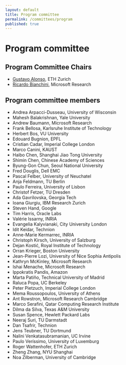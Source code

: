 ```yaml
---
layout: default
title: Program committee
permalink: /committees/program
published: true
---
```

# Program committee

## Program Committee Chairs
* [Gustavo Alonso](http://people.inf.ethz.ch/alonso/), ETH Zurich
* [Ricardo Bianchini](http://www.cs.rutgers.edu/~ricardob/), Microsoft Research

## Program committee members
* Andrea Arpacci-Dusseau, University of Wisconsin
* Mahesh Balakrishnan, Yale University
* Andrew Baumann, Microsoft Research
* Frank Bellosa, Karlsruhe Institute of Technology
* Herbert Bos, VU University
* Edouard Bugnion, EPFL
* Cristian Cadar, Imperial College London
* Marco Canini, KAUST
* Haibo Chen, Shanghai Jiao Tong University
* Shimin Chen, Chinese Academy of Sciences
* Byung-Gon Chun, Seoul National University
* Fred Douglis, Dell EMC
* Pascal Felber, University of Neuchatel
* Anja Feldmann, TU Berlin
* Paulo Ferreira, University of Lisbon
* Christof Fetzer, TU Dresden
* Ada Gavrilovska, Georgia Tech
* Ioana Giurgiu, IBM Research Zurich
* Steven Hand, Google
* Tim Harris, Oracle Labs
* Valérie Issarny, INRIA
* Evangelia Kalyvianaki, City University London
* Idit Keidar, Technion
* Anne-Marie Kermarrec, INRIA
* Christoph Kirsch, University of Salzburg
* Dejan Kostić, Royal Institute of Technology
* Orran Krieger, Boston University
* Jean-Pierre Lozi, University of Nice Sophia Antipolis
* Kathryn McKinley, Microsoft Research
* Ishai Menache, Microsoft Research
* Ippokratis Pandis, Amazon
* Marta Patiño, Technical University of Madrid
* Raluca Popa, UC Berkeley
* Peter Pietzuch, Imperial College London
* Mema Roussopoulos, University of Athens
* Ant Rowstron, Microsoft Research Cambridge
* Marco Serafini, Qatar Computing Research Institute
* Dilma da Silva, Texas A&M University
* Susan Spence, Hewlett Packard Labs
* Neeraj Suri, TU Darmstadt
* Dan Tsafrir, Technion
* Jens Teubner, TU Dortmund
* Nalini Venkatasubramanian, UC Irvine
* Paulo Veríssimo, University of Luxemburg
* Roger Wattenhofer, ETH Zurich
* Zheng Zhang, NYU Shanghai
* Noa Zilberman, University of Cambridge
